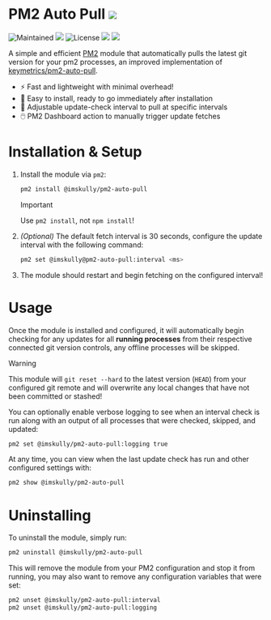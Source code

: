 # PM2 Auto Pull <a href="https://pm2.keymetrics.io" target="_blank" alt="pm2"><img src="https://img.shields.io/badge/pm2-2B037A.svg?logo=pm2" /></a>

![Maintained](https://img.shields.io/maintenance/yes/2023.svg)
<a href="https://nodejs.org" target="_blank" alt="Node.js"><img src="https://img.shields.io/badge/Node.js-6DA55F?style=flat&logo=node.js&logoColor=white" /></a>
![License](https://img.shields.io/github/license/ImSkully/pm2-auto-pull)
<a href="./package-lock.json" target="_blank" alt="package-lock"><img src="https://img.shields.io/badge/package--lock-committed-brightgreen" /></a>
<a href="https://www.npmjs.com/package/@imskully/pm2-auto-pull" target="_blank" alt="npmjs Package"><img src="https://img.shields.io/npm/v/@imskully/pm2-auto-pull.svg" /></a>

A simple and efficient [PM2](https://pm2.keymetrics.io) module that automatically pulls the latest git version for your pm2 processes, an improved implementation of [keymetrics/pm2-auto-pull](https://github.com/keymetrics/pm2-auto-pull).

* ⚡️ Fast and lightweight with minimal overhead!
* 🔧 Easy to install, ready to go immediately after installation
* 📝 Adjustable update-check interval to pull at specific intervals
* 🖱️ PM2 Dashboard action to manually trigger update fetches

# Installation & Setup
1. Install the module via `pm2`:
	```bash
	pm2 install @imskully/pm2-auto-pull
	```
	> [!IMPORTANT]  
	> Use `pm2 install`, not `npm install`!

2. *(Optional)* The default fetch interval is 30 seconds, configure the update interval with the following command:
	```bash
	pm2 set @imskully@pm2-auto-pull:interval <ms>
	```

3. The module should restart and begin fetching on the configured interval!

# Usage

Once the module is installed and configured, it will automatically begin checking for any updates for all **running processes** from their respective connected git version controls, any offline processes will be skipped.

> [!WARNING]  
> This module will `git reset --hard` to the latest version (`HEAD`) from your configured git remote and will overwrite any local changes that have not been committed or stashed!

You can optionally enable verbose logging to see when an interval check is run along with an output of all processes that were checked, skipped, and updated:
```bash
pm2 set @imskully/pm2-auto-pull:logging true
```

At any time, you can view when the last update check has run and other configured settings with:
```bash
pm2 show @imskully/pm2-auto-pull
```

# Uninstalling
To uninstall the module, simply run:
```bash
pm2 uninstall @imskully/pm2-auto-pull
```

This will remove the module from your PM2 configuration and stop it from running, you may also want to remove any configuration variables that were set:
```bash
pm2 unset @imskully/pm2-auto-pull:interval
pm2 unset @imskully/pm2-auto-pull:logging
```